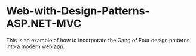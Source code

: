 # Web-with-Design-Patterns-ASP.NET-MVC

This is an example of how to incorporate the Gang of Four design patterns into a modern web app.
